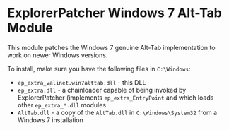 # ExplorerPatcher Windows 7 Alt-Tab Module

This module patches the Windows 7 genuine Alt-Tab implementation to work on newer Windows versions.

To install, make sure you have the following files in `C:\Windows`:

* `ep_extra_valinet.win7alttab.dll` - this DLL
* `ep_extra.dll` - a chainloader capable of being invoked by ExplorerPatcher (implements `ep_extra_EntryPoint` and which loads other `ep_extra_*.dll` modules
* `AltTab.dll` - a copy of the `AltTab.dll` in `C:\Windows\System32` from a Windows 7 installation
